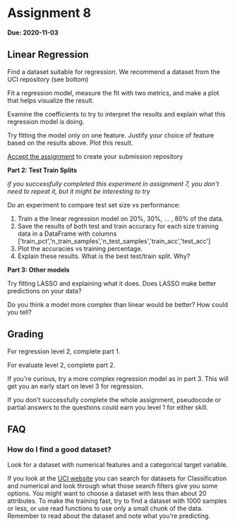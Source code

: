 # Assignment 8

__Due: 2020-11-03__


## Linear Regression

Find a dataset suitable for regression. We recommend a dataset from the UCI repository (see bottom)

Fit a regression model, measure the fit with two metrics, and make a plot that helps visualize the result.  

Examine the coefficients to try to interpret the results and explain what this regression model is doing.

Try fitting the model only on one feature. Justify your choice of feature based on the results above.  Plot this result.

[Accept the assignment](https://classroom.github.com/a/RHbMBUNd) to create your submission repository



__Part 2: Test Train Splits__

_if you successfully completed this experiment in assignment 7, you don't need to repeat it, but it might be interesting to try_

Do an experiment to compare test set size vs performance:
1. Train a the linear regression model on 20%, 30%, ... , 80% of the data.
1. Save the results of both test and train accuracy for each size training data in a DataFrame with columns ['train_pct','n_train_samples','n_test_samples','train_acc','test_acc']
1. Plot the accuracies vs training percentage.  
1. Explain these results. What is the best test/train split. Why?


__Part 3: Other models__

Try fitting LASSO and explaining what it does. Does LASSO make better predictions on your data?

Do you think a model more complex than linear would be better? How could you tell?  

## Grading

For regression level 2, complete part 1.

For evaluate level 2, complete part 2.

If you're curious, try a more complex regression model as in part 3.  This will get you an early start on level 3 for regression.  


If you don't successfully complete the whole assignment, pseudocode or partial answers to the questions could earn you level 1 for either skill.



## FAQ

### How do I find a good dataset?

Look for a dataset with numerical features and a categorical target variable.

If you look at the [UCI website](https://archive.ics.uci.edu/ml/datasets.php?format=&task=reg&att=&area=&numAtt=&numIns=&type=&sort=nameUp&view=table ) you can search for datasets for Classification and numerical and look through what those search filters give you some options.  You might want to choose a dataset with less than about 20 attributes.  To make the training fast, try to find a dataset with 1000 samples or less, or use read functions to use only a small chunk of the data.  Remember to read about the dataset and note what you're predicting.   
